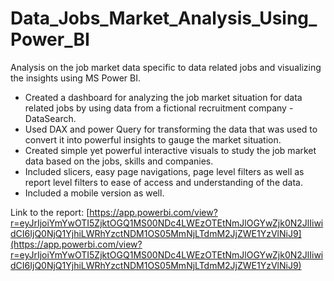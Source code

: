 # Data_Jobs_Market_Analysis_Using_Power_BI
Analysis on the job market data specific to data related jobs and visualizing the insights using MS Power BI.

- Created a dashboard for analyzing the job market situation for data related jobs by using data from a fictional recruitment company - DataSearch.
- Used DAX and power Query for transforming the data that was used to convert it into powerful insights to gauge the market situation.
- Created simple yet powerful interactive visuals to study the job market data based on the jobs, skills and companies.
- Included slicers, easy page navigations, page level filters as well as report level filters to ease of access and understanding of the data.
- Included a mobile version as well.

Link to the report:
[https://app.powerbi.com/view?r=eyJrIjoiYmYwOTI5ZjktOGQ1MS00NDc4LWEzOTEtNmJlOGYwZjk0N2JlIiwidCI6IjQ0NjQ1YjhiLWRhYzctNDM1OS05MmNjLTdmM2JjZWE1YzVlNiJ9](https://app.powerbi.com/view?r=eyJrIjoiYmYwOTI5ZjktOGQ1MS00NDc4LWEzOTEtNmJlOGYwZjk0N2JlIiwidCI6IjQ0NjQ1YjhiLWRhYzctNDM1OS05MmNjLTdmM2JjZWE1YzVlNiJ9)
